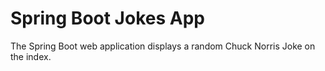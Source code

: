 # Spring Boot Jokes App
The Spring Boot web application displays a random Chuck Norris Joke on the index.